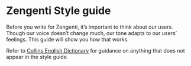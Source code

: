 # Zengenti Style guide

Before you write for Zengenti, it’s important to think about our users. Though our voice doesn’t change much, our tone adapts to our users’ feelings. This guide will show you how that works.

Refer to <a href="https://www.collinsdictionary.com/">Collins English Dictionary</a> for guidance on anything that does not appear in the style guide.

